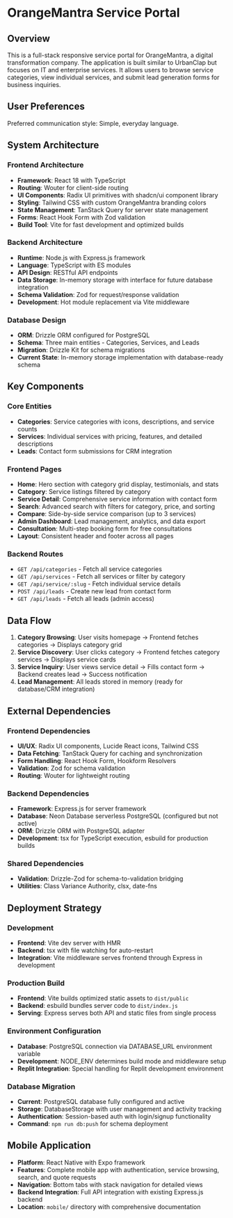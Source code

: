 # OrangeMantra Service Portal

## Overview

This is a full-stack responsive service portal for OrangeMantra, a digital transformation company. The application is built similar to UrbanClap but focuses on IT and enterprise services. It allows users to browse service categories, view individual services, and submit lead generation forms for business inquiries.

## User Preferences

Preferred communication style: Simple, everyday language.

## System Architecture

### Frontend Architecture
- **Framework**: React 18 with TypeScript
- **Routing**: Wouter for client-side routing
- **UI Components**: Radix UI primitives with shadcn/ui component library
- **Styling**: Tailwind CSS with custom OrangeMantra branding colors
- **State Management**: TanStack Query for server state management
- **Forms**: React Hook Form with Zod validation
- **Build Tool**: Vite for fast development and optimized builds

### Backend Architecture
- **Runtime**: Node.js with Express.js framework
- **Language**: TypeScript with ES modules
- **API Design**: RESTful API endpoints
- **Data Storage**: In-memory storage with interface for future database integration
- **Schema Validation**: Zod for request/response validation
- **Development**: Hot module replacement via Vite middleware

### Database Design
- **ORM**: Drizzle ORM configured for PostgreSQL
- **Schema**: Three main entities - Categories, Services, and Leads
- **Migration**: Drizzle Kit for schema migrations
- **Current State**: In-memory storage implementation with database-ready schema

## Key Components

### Core Entities
- **Categories**: Service categories with icons, descriptions, and service counts
- **Services**: Individual services with pricing, features, and detailed descriptions
- **Leads**: Contact form submissions for CRM integration

### Frontend Pages
- **Home**: Hero section with category grid display, testimonials, and stats
- **Category**: Service listings filtered by category
- **Service Detail**: Comprehensive service information with contact form
- **Search**: Advanced search with filters for category, price, and sorting
- **Compare**: Side-by-side service comparison (up to 3 services)
- **Admin Dashboard**: Lead management, analytics, and data export
- **Consultation**: Multi-step booking form for free consultations
- **Layout**: Consistent header and footer across all pages

### Backend Routes
- `GET /api/categories` - Fetch all service categories
- `GET /api/services` - Fetch all services or filter by category
- `GET /api/service/:slug` - Fetch individual service details
- `POST /api/leads` - Create new lead from contact form
- `GET /api/leads` - Fetch all leads (admin access)

## Data Flow

1. **Category Browsing**: User visits homepage → Frontend fetches categories → Displays category grid
2. **Service Discovery**: User clicks category → Frontend fetches category services → Displays service cards
3. **Service Inquiry**: User views service detail → Fills contact form → Backend creates lead → Success notification
4. **Lead Management**: All leads stored in memory (ready for database/CRM integration)

## External Dependencies

### Frontend Dependencies
- **UI/UX**: Radix UI components, Lucide React icons, Tailwind CSS
- **Data Fetching**: TanStack Query for caching and synchronization
- **Form Handling**: React Hook Form, Hookform Resolvers
- **Validation**: Zod for schema validation
- **Routing**: Wouter for lightweight routing

### Backend Dependencies
- **Framework**: Express.js for server framework
- **Database**: Neon Database serverless PostgreSQL (configured but not active)
- **ORM**: Drizzle ORM with PostgreSQL adapter
- **Development**: tsx for TypeScript execution, esbuild for production builds

### Shared Dependencies
- **Validation**: Drizzle-Zod for schema-to-validation bridging
- **Utilities**: Class Variance Authority, clsx, date-fns

## Deployment Strategy

### Development
- **Frontend**: Vite dev server with HMR
- **Backend**: tsx with file watching for auto-restart
- **Integration**: Vite middleware serves frontend through Express in development

### Production Build
- **Frontend**: Vite builds optimized static assets to `dist/public`
- **Backend**: esbuild bundles server code to `dist/index.js`
- **Serving**: Express serves both API and static files from single process

### Environment Configuration
- **Database**: PostgreSQL connection via DATABASE_URL environment variable
- **Development**: NODE_ENV determines build mode and middleware setup
- **Replit Integration**: Special handling for Replit development environment

### Database Migration
- **Current**: PostgreSQL database fully configured and active
- **Storage**: DatabaseStorage with user management and activity tracking
- **Authentication**: Session-based auth with login/signup functionality
- **Command**: `npm run db:push` for schema deployment

## Mobile Application
- **Platform**: React Native with Expo framework
- **Features**: Complete mobile app with authentication, service browsing, search, and quote requests
- **Navigation**: Bottom tabs with stack navigation for detailed views
- **Backend Integration**: Full API integration with existing Express.js backend
- **Location**: `mobile/` directory with comprehensive documentation